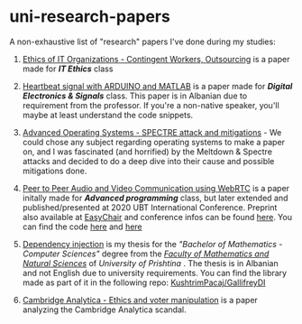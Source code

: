 # uni-research-papers

A non-exhaustive list of "research" papers I've done during my studies:

1.  [Ethics of IT Organizations - Contingent Workers, Outsourcing](https://github.com/KushtrimPacaj/uni-research-papers/blob/main/Ethics%20of%20IT%20Organizations%20-%20Contingent%20Workers%2C%20Outsourcing.pdf) is a paper made for **_IT Ethics_** class

2.  [Heartbeat signal with ARDUINO and MATLAB](https://github.com/KushtrimPacaj/uni-research-papers/blob/main/Elektronika%20digjitale%20dhe%20sinjalet%20-%20Heartbeat%20signal%20with%20ARDUINO%20and%20MATLAB%20.pdf) is a paper made for **_Digital Electronics & Signals_** class. This paper is in Albanian due to requirement from the professor. If you're a non-native speaker, you'll maybe at least understand the code snippets.

3.  [Advanced Operating Systems - SPECTRE attack and mitigations](https://github.com/KushtrimPacaj/uni-research-papers/blob/main/Advanced%20Operating%20Systems%20-%20SPECTRE%20attack%20and%20mitigations.pdf) - We could chose any subject regarding operating systems to make a paper on, and I was fascinated (and horrified) by the Meltdown & Spectre attacks and decided to do a deep dive into their cause and possible mitigations done.
  
4.  [Peer to Peer Audio and Video Communication using WebRTC](https://github.com/KushtrimPacaj/uni-research-papers/blob/main/Peer%20to%20Peer%20Audio%20and%20Video%20Communication%20using%20WebRTC.pdf) is a paper initally made for **_Advanced programming_** class, but later extended and published/presented at 2020 UBT International Conference. Preprint also available at [EasyChair](https://easychair.org/publications/preprint/PMZj) and conference infos can be found [here](https://knowledgecenter.ubt-uni.net/conference/2020/all_events/320/).  You can find the code [here](https://github.com/KushtrimPacaj/AP.Project.WebRTC.Mobile) and [here](https://github.com/KushtrimPacaj/AP.Project.WebRTC.Signaling)

5. [Dependency injection](https://github.com/KushtrimPacaj/uni-research-papers/blob/main/Dependency%20Injection%20-%20Bachelor%20thesis.pdf) is my thesis for the _"Bachelor of Mathematics - Computer Sciences"_ degree from the [_Faculty of Mathematics and Natural Sciences_](https://fshmn.uni-pr.edu/) of _University of Prishtina_ . The thesis is in Albanian and not English due to university requirements. You can find the library made as part of it in the following repo: [KushtrimPacaj/GallifreyDI](https://github.com/KushtrimPacaj/gallifreydi)

6. [Cambridge Analytica - Ethics and voter manipulation](https://github.com/KushtrimPacaj/uni-research-papers/blob/main/Cambridge%20Analytica%20-%20Ethics%20and%20voter%20manipulation.pdf) is a paper analyzing the Cambridge Analytica scandal.
